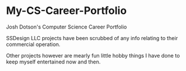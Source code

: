 # My-CS-Career-Portfolio
Josh Dotson's Computer Science Career Portfolio

SSDesign LLC projects have been scrubbed of any info relating to their commercial operation.

Other projects however are mearly fun little hobby things I have done to keep myself entertained now and then.
